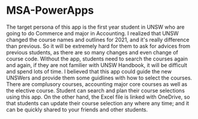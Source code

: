 # MSA-PowerApps
The target persona of this app is the first year student in UNSW who are going to do Commerce and major in Accounting.
I realized that UNSW changed the course names and outlines for 2021, and it's really difference than previous. 
So it will be extremely hard for them to ask for advices from previous students, as there are so many changes and even change of course code.
Without the app, students need to search the courses again and again, if they are not familier with UNSW Handbook, it will be difficult and spend lots of time.
I believed that this app could guide the new UNSWers and provide them some guidlines with how to select the courses.
There are complusory courses, accounting major core courses as well as the elective course.
Student can search and plan their course selections using this app.
On the other hand, the Excel file is linked with OneDrive, so that students can update their course selection any where any time; 
and it can be quickly shared to your friends and other students. 
